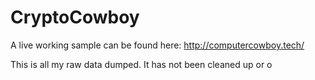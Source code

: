 # CryptoCowboy

A live working sample can be found here: http://computercowboy.tech/

This is all my raw data dumped. It has not been cleaned up or o